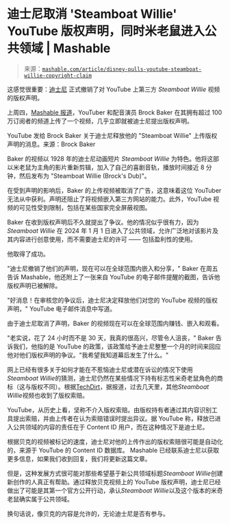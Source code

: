 <!--yml

分类：未分类

日期：2024-05-27 14:34:26

-->

# 迪士尼取消 'Steamboat Willie' YouTube 版权声明，同时米老鼠进入公共领域 | Mashable

> 来源：[`mashable.com/article/disney-pulls-youtube-steamboat-willie-copyright-claim`](https://mashable.com/article/disney-pulls-youtube-steamboat-willie-copyright-claim)

这感觉很重要：[迪士尼](https://mashable.com/category/disney) 正式撤销了对 YouTube 上第三方 *Steamboat Willie* 视频的版权声明。

上周四，[Mashable 报道](https://mashable.com/article/youtube-demontizes-public-domain-steamboat-willie-disney-copyright-claim)，YouTuber 和配音演员 Brock Baker 在其拥有超过 100 万订阅者的频道上传了一个视频，几乎立即就被迪士尼提出版权声明。

YouTube 发给 Brock Baker 关于迪士尼释放他的 "Steamboat Willie" 上传版权声明的消息。来源：Brock Baker

Baker 的视频以 1928 年的迪士尼动画短片 *Steamboat Willie* 为特色。他将这部以米老鼠为主角的影片重新剪辑，加入了自己的喜剧音轨，播放时间接近 8 分钟，然后发布为 "Steamboat Willie (Brock's Dub)"。

在受到声明的影响后，Baker 的上传视频被取消了广告，这意味着这位 YouTuber 无法从中获利。声明还阻止了将视频嵌入第三方网站的能力。此外，YouTube 视频的可见性受到限制，包括在某些国家完全屏蔽视图。

Baker 在收到版权声明后不久就提出了争议。他的情况似乎很有力，因为 *Steamboat Willie* 在 2024 年 1 月 1 日进入了公共领域，允许广泛地对该影片及其内容进行创意使用，而不需要迪士尼的许可 —— 包括盈利性的使用。

他取得了成功。

"迪士尼撤销了他们的声明，现在可以在全球范围内嵌入和分享，" Baker 在周五告诉 Mashable，他还附上了一张来自 YouTube 的电子邮件提醒的截图，告诉他版权声明已被解除。

"好消息！在审核您的争议后，迪士尼决定释放他们对您的 YouTube 视频的版权声明，" YouTube 电子邮件消息中写道。

由于迪士尼取消了声明，Baker 的视频现在可以在全球范围内赚钱、嵌入和观看。

"老实说，花了 24 小时而不是 30 天，我真的很高兴，尽管令人沮丧，" Baker 告诉我们，他指的是 YouTube 的政策，该政策给予迪士尼整整一个月的时间来回应他对他们版权声明的争议。"我希望我知道幕后发生了什么。"

网上已经有很多关于如何才能在不惹恼迪士尼或潜在诉讼的情况下使用*Steamboat Willie*的猜测，迪士尼仍然在某些情况下持有标志性米奇老鼠角色的商标（这与版权不同）。根据[TechDirt](https://www.techdirt.com/2024/01/03/youtube-still-blocking-access-to-steamboat-willie-on-behalf-of-disney-in-some-countries/ "(在新窗口中打开)")，据报道，过去几天里，其他*Steamboat Willie*视频也收到了版权索赔。

YouTube，从历史上看，坚称不介入版权索赔。由版权持有者通过其内容识别工具提出索赔，并由上传者在认为索赔错误时提出异议。据 YouTube 称，释放已进入公共领域的内容的责任在于 Content ID 用户，而在这种情况下是迪士尼。

根据贝克的视频被标记的速度，迪士尼对他的上传作出的版权索赔很可能是自动化的，来源于 YouTube 的 Content ID 数据库。 Mashable 已经联系迪士尼以获取更多信息，如果我们收到回复，我们将更新这篇文章。

但是，这种发展方式很可能对那些希望基于新公共领域标题*Steamboat Willie*创建新创作的人真正有帮助。通过释放贝克视频上的 YouTube 版权声明，迪士尼已经做出了可能是其第一个官方公开行动，承认*Steamboat Willie*以及这个版本的米奇老鼠确实属于公共领域。

换句话说，像贝克的内容是允许的，无论迪士尼是否有参与。
